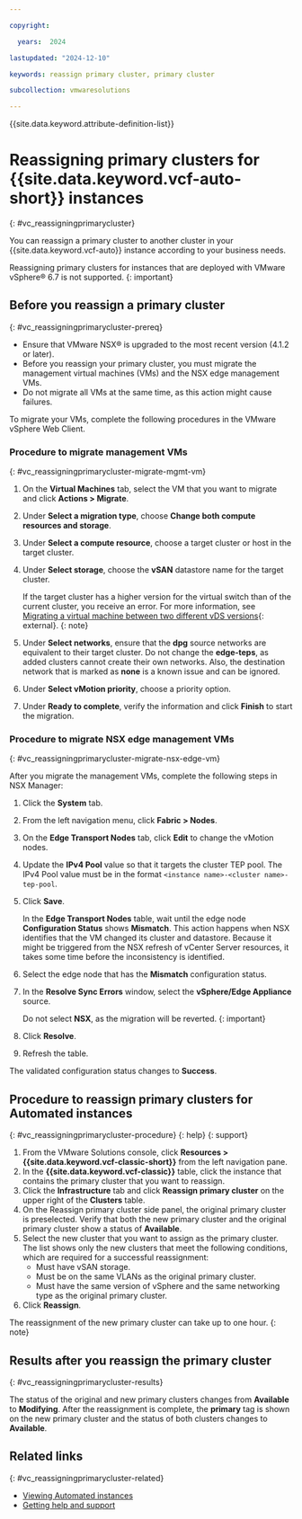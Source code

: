 ```yaml
---

copyright:

  years:  2024

lastupdated: "2024-12-10"

keywords: reassign primary cluster, primary cluster

subcollection: vmwaresolutions

---
```


{{site.data.keyword.attribute-definition-list}}

# Reassigning primary clusters for {{site.data.keyword.vcf-auto-short}} instances
{: #vc_reassigningprimarycluster}

You can reassign a primary cluster to another cluster in your {{site.data.keyword.vcf-auto}} instance according to your business needs.

Reassigning primary clusters for instances that are deployed with VMware vSphere® 6.7 is not supported.
{: important}

## Before you reassign a primary cluster
{: #vc_reassigningprimarycluster-prereq}

* Ensure that VMware NSX® is upgraded to the most recent version (4.1.2 or later).
* Before you reassign your primary cluster, you must migrate the management virtual machines (VMs) and the NSX edge management VMs. 
* Do not migrate all VMs at the same time, as this action might cause failures.

To migrate your VMs, complete the following procedures in the VMware vSphere Web Client.

### Procedure to migrate management VMs
{: #vc_reassigningprimarycluster-migrate-mgmt-vm}

1. On the **Virtual Machines** tab, select the VM that you want to migrate and click **Actions > Migrate**.
2. Under **Select a migration type**, choose **Change both compute resources and storage**.
3. Under **Select a compute resource**, choose a target cluster or host in the target cluster.
4. Under **Select storage**, choose the **vSAN** datastore name for the target cluster.

   If the target cluster has a higher version for the virtual switch than of the current cluster, you receive an error. For more information, see [Migrating a virtual machine between two different vDS versions](https://knowledge.broadcom.com/external/article?legacyId=79446){: external}.
   {: note}

5. Under **Select networks**, ensure that the **dpg** source networks are equivalent to their target cluster. Do not change the **edge-teps**, as added clusters cannot create their own networks. Also, the destination network that is marked as **none** is a known issue and can be ignored.
6. Under **Select vMotion priority**, choose a priority option.
7. Under **Ready to complete**, verify the information and click **Finish** to start the migration.

### Procedure to migrate NSX edge management VMs
{: #vc_reassigningprimarycluster-migrate-nsx-edge-vm}

After you migrate the management VMs, complete the following steps in NSX Manager:

1. Click the **System** tab.
2. From the left navigation menu, click **Fabric > Nodes**.
3. On the **Edge Transport Nodes** tab, click **Edit** to change the vMotion nodes.
4. Update the **IPv4 Pool** value so that it targets the cluster TEP pool. The IPv4 Pool value must be in the format `<instance name>-<cluster name>-tep-pool`.
5. Click **Save**.

   In the **Edge Transport Nodes** table, wait until the edge node **Configuration Status** shows **Mismatch**. This action happens when NSX identifies that the VM changed its cluster and datastore. Because it might be triggered from the NSX refresh of vCenter Server resources, it takes some time before the inconsistency is identified.

6. Select the edge node that has the **Mismatch** configuration status.
7. In the **Resolve Sync Errors** window, select the **vSphere/Edge Appliance** source. 

   Do not select **NSX**, as the migration will be reverted.
   {: important}

8. Click **Resolve**.
9. Refresh the table.

The validated configuration status changes to **Success**.

## Procedure to reassign primary clusters for Automated instances
{: #vc_reassigningprimarycluster-procedure}
{: help}
{: support}

1. From the VMware Solutions console, click **Resources > {{site.data.keyword.vcf-classic-short}}** from the left navigation pane.
2. In the **{{site.data.keyword.vcf-classic}}** table, click the instance that contains the primary cluster that you want to reassign.
3. Click the **Infrastructure** tab and click **Reassign primary cluster** on the upper right of the **Clusters** table.
4. On the Reassign primary cluster side panel, the original primary cluster is preselected. Verify that both the new primary cluster and the original primary cluster show a status of **Available**.
5. Select the new cluster that you want to assign as the primary cluster. The list shows only the new clusters that meet the following conditions, which are required for a successful reassignment:
    * Must have vSAN storage.
    * Must be on the same VLANs as the original primary cluster.
    * Must have the same version of vSphere and the same networking type as the original primary cluster.
6. Click **Reassign**.

The reassignment of the new primary cluster can take up to one hour.
{: note}

## Results after you reassign the primary cluster
{: #vc_reassigningprimarycluster-results}

The status of the original and new primary clusters changes from **Available** to **Modifying**. After the reassignment is complete, the **primary** tag is shown on the new primary cluster and the status of both clusters changes to **Available**.

## Related links
{: #vc_reassigningprimarycluster-related}

* [Viewing Automated instances](/docs/vmwaresolutions?topic=vmwaresolutions-vc_viewinginstances)
* [Getting help and support](/docs/vmwaresolutions?topic=vmwaresolutions-trbl_support)
